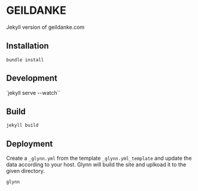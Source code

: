 # GEILDANKE
Jekyll version of geildanke.com

## Installation

`bundle install`

## Development

`jekyll serve --watch``

## Build

`jekyll build`

## Deployment

Create a `_glynn.yml` from the template `_glynn.yml_template` and update the data according to your host.
Glynn will build the site and uplkoad it to the given directory.

`glynn`